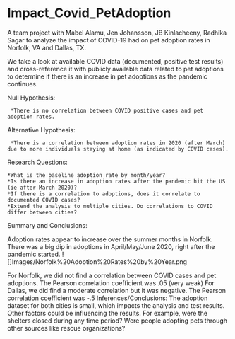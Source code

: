 # Impact_Covid_PetAdoption

A team project with Mabel Alamu, Jen Johansson, JB Kinlacheeny, Radhika Sagar to analyze the impact of COVID-19 had on pet adoption rates in Norfolk, VA and Dallas, TX.

We take a look at available COVID data (documented, positive test results) and cross-reference it with publicly available data related to pet adoptions to determine if there is an increase in pet adoptions as the pandemic continues.


Null Hypothesis:

     *There is no correlation between COVID positive cases and pet adoption rates.

Alternative Hypothesis:

     *There is a correlation between adoption rates in 2020 (after March) due to more individuals staying at home (as indicated by COVID cases).
       
       
Research Questions: 

    *What is the baseline adoption rate by month/year? 
    *Is there an increase in adoption rates after the pandemic hit the US (ie after March 2020)? 
    *If there is a correlation to adoptions, does it correlate to documented COVID cases?
    *Extend the analysis to multiple cities. Do correlations to COVID differ between cities?
    
Summary and Conclusions:

Adoption rates appear to increase over the summer months in Norfolk.  There was a big dip in adoptions in April/May/June 2020, right after the pandemic started.
       ![]Images/Norfolk%20Adoption%20Rates%20by%20Year.png
       
       
For Norfolk, we did not find a correlation between COVID cases and pet adoptions. 
The Pearson correlation coefficient was .05 (very weak)
For Dallas, we did find a moderate correlation but it was negative.
The Pearson correlation coefficient was -.5
Inferences/Conclusions:
The adoption dataset for both cities is small, which impacts the analysis and test results.
Other factors could be influencing the results.  For example, were the shelters closed during any time period?  Were people adopting pets through other sources like rescue organizations?


